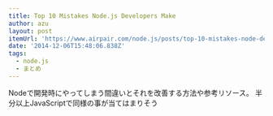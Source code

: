 ```yaml
---
title: Top 10 Mistakes Node.js Developers Make
author: azu
layout: post
itemUrl: 'https://www.airpair.com/node.js/posts/top-10-mistakes-node-developers-make'
date: '2014-12-06T15:48:06.838Z'
tags:
  - node.js
  - まとめ
---
```

Nodeで開発時にやってしまう間違いとそれを改善する方法や参考リソース。
半分以上JavaScriptで同様の事が当てはまりそう
